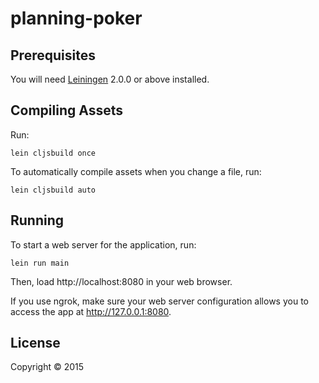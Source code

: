 # planning-poker

## Prerequisites

You will need [Leiningen][] 2.0.0 or above installed.

[leiningen]: https://github.com/technomancy/leiningen

## Compiling Assets
Run:

    lein cljsbuild once

To automatically compile assets when you change a file, run:

    lein cljsbuild auto


## Running

To start a web server for the application, run:

    lein run main

Then, load http://localhost:8080 in your web browser.

If you use ngrok, make sure your web server configuration allows you to access the app at http://127.0.0.1:8080.

## License

Copyright © 2015
